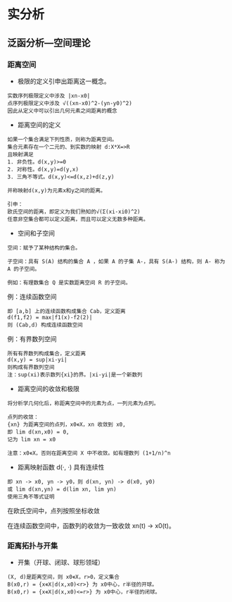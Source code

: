 # 实分析

## 泛函分析—空间理论

### 距离空间

- 极限的定义引申出距离这一概念。

```
实数序列极限定义中涉及 |xn-x0|
点序列极限定义中涉及 √((xn-x0)^2-(yn-y0)^2)
因此从定义中可以引出几何元素之间距离的概念
```
- 距离空间的定义

```
如果一个集合满足下列性质，则称为距离空间。
集合元素存在一个二元的、到实数的映射 d:X*X=>R
且映射满足
1. 非负性。d(x,y)>=0
2. 对称性。d(x,y)=d(y,x)
3. 三角不等式。d(x,y)<=d(x,z)+d(z,y)

并称映射d(x,y)为元素x和y之间的距离。

引申：
欧氏空间的距离，即定义为我们熟知的√(Σ(xi-xi0)^2)
任意非空集合都可以定义距离，而且可以定义无数多种距离。
```

- 空间和子空间

```
空间：赋予了某种结构的集合。

子空间：具有 S(A) 结构的集合 A ，如果 A 的子集 A-，具有 S(A-) 结构，则 A- 称为 A 的子空间。

例如：有理数集合 Q 是实数距离空间 R 的子空间。
```

例：连续函数空间

```
即 [a,b] 上的连续函数构成集合 Cab，定义距离
d(f1,f2) = max|f1(x)-f2(2)|
则 (Cab,d) 构成连续函数空间
```

例：有界数列空间

```
所有有界数列构成集合，定义距离
d(x,y) = sup|xi-yi|
则构成有界数列空间
注：sup(xi)表示数列{xi}的界。|xi-yi|是一个新数列
```

- 距离空间的收敛和极限
  
```
将分析学几何化后，称距离空间中的元素为点，一列元素为点列。

点列的收敛：
{xn} 为距离空间的点列，x0∊X，xn 收敛到 x0,
即 lim d(xn,x0) = 0,
记为 lim xn = x0

注意：x0∊X，否则在距离空间 X 中不收敛。如有理数列 (1+1/n)^n
```

- 距离映射函数 d(·, ·) 具有连续性
  
```
即 xn -> x0, yn -> y0，则 d(xn, yn) -> d(x0, y0)
或 lim d(xn,yn) = d(lim xn, lim yn)
使用三角不等式证明
```

在欧氏空间中，点列按照坐标收敛

在连续函数空间中，函数列的收敛为一致收敛 xn(t) -> x0(t)。

### 距离拓扑与开集

- 开集（开球、闭球、球形领域）

```
(X, d)是距离空间，则 x0∊X，r>0，定义集合
B(x0,r) = {x∊X|d(x,x0)<r>} 为 x0中心，r半径的开球。
B(x0,r) = {x∊X|d(x,x0)<=r>} 为 x0中心，r半径的闭球。
```
